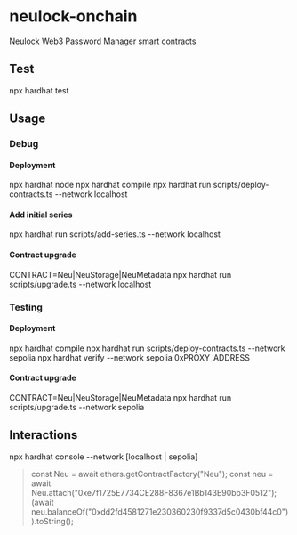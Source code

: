 # neulock-onchain
Neulock Web3 Password Manager smart contracts

## Test

npx hardhat test

## Usage

### Debug

#### Deployment

npx hardhat node
npx hardhat compile
npx hardhat run scripts/deploy-contracts.ts --network localhost

#### Add initial series
npx hardhat run scripts/add-series.ts --network localhost

#### Contract upgrade
CONTRACT=Neu|NeuStorage|NeuMetadata npx hardhat run scripts/upgrade.ts --network localhost

### Testing

#### Deployment

npx hardhat compile
npx hardhat run scripts/deploy-contracts.ts --network sepolia
npx hardhat verify --network sepolia 0xPROXY_ADDRESS

#### Contract upgrade
CONTRACT=Neu|NeuStorage|NeuMetadata npx hardhat run scripts/upgrade.ts --network sepolia

## Interactions

npx hardhat console --network [localhost | sepolia]
> const Neu = await ethers.getContractFactory("Neu");
> const neu = await Neu.attach("0xe7f1725E7734CE288F8367e1Bb143E90bb3F0512");
> (await neu.balanceOf("0xdd2fd4581271e230360230f9337d5c0430bf44c0")).toString();
